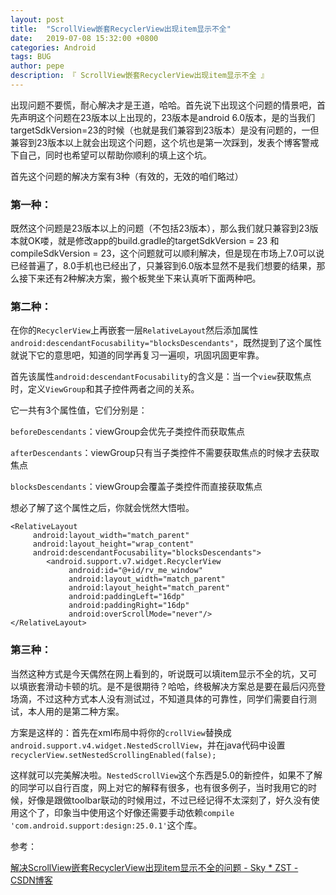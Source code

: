 ```yaml
---
layout: post
title:  "ScrollView嵌套RecyclerView出现item显示不全"
date:   2019-07-08 15:32:00 +0800
categories: Android
tags: BUG
author: pepe
description: 『 ScrollView嵌套RecyclerView出现item显示不全 』
---
```


出现问题不要慌，耐心解决才是王道，哈哈。首先说下出现这个问题的情景吧，首先声明这个问题在23版本以上出现的，23版本是android 6.0版本，是的当我们targetSdkVersion=23的时候（也就是我们兼容到23版本）是没有问题的，一但兼容到23版本以上就会出现这个问题，这个坑也是第一次踩到，发表个博客警戒下自己，同时也希望可以帮助你顺利的填上这个坑。

首先这个问题的解决方案有3种（有效的，无效的咱们略过）

### **第一种：**
既然这个问题是23版本以上的问题（不包括23版本），那么我们就只兼容到23版本就OK喽，就是修改app的build.gradle的targetSdkVersion = 23 和 compileSdkVersion = 23，这个问题就可以顺利解决，但是现在市场上7.0可以说已经普遍了，8.0手机也已经出了，只兼容到6.0版本显然不是我们想要的结果，那么接下来还有2种解决方案，搬个板凳坐下来认真听下面两种吧。

### **第二种：**

在你的`RecyclerView`上再嵌套一层`RelativeLayout`然后添加属性 `android:descendantFocusability="blocksDescendants"`，既然提到了这个属性就说下它的意思吧，知道的同学再复习一遍呗，巩固巩固更牢靠。

首先该属性`android:descendantFocusability`的含义是：当一个`view`获取焦点时，定义`ViewGroup`和其子控件两者之间的关系。

它一共有3个属性值，它们分别是：

`beforeDescendants`：viewGroup会优先子类控件而获取焦点

`afterDescendants`：viewGroup只有当子类控件不需要获取焦点的时候才去获取焦点

`blocksDescendants`：viewGroup会覆盖子类控件而直接获取焦点

想必了解了这个属性之后，你就会恍然大悟啦。
```
<RelativeLayout
     android:layout_width="match_parent"
     android:layout_height="wrap_content"
     android:descendantFocusability="blocksDescendants">
        <android.support.v7.widget.RecyclerView
             android:id="@+id/rv_me_window"
             android:layout_width="match_parent"
             android:layout_height="match_parent"
             android:paddingLeft="16dp"
             android:paddingRight="16dp"
             android:overScrollMode="never"/>
</RelativeLayout>
```
### **第三种：**

当然这种方式是今天偶然在网上看到的，听说既可以填item显示不全的坑，又可以填嵌套滑动卡顿的坑。是不是很期待？哈哈，终极解决方案总是要在最后闪亮登场滴，不过这种方式本人没有测试过，不知道具体的可靠性，同学们需要自行测试，本人用的是第二种方案。

方案是这样的：首先在xml布局中将你的`crollView`替换成`android.support.v4.widget.NestedScrollView`，并在java代码中设置`recyclerView.setNestedScrollingEnabled(false);`

这样就可以完美解决啦。`NestedScrollView`这个东西是5.0的新控件，如果不了解的同学可以自行百度，网上对它的解释有很多，也有很多例子，当时我用它的时候，好像是跟做toolbar联动的时候用过，不过已经记得不太深刻了，好久没有使用这个了，印象当中使用这个好像还需要手动依赖`compile 'com.android.support:design:25.0.1'`这个库。

参考：

[解决ScrollView嵌套RecyclerView出现item显示不全的问题 - Sky * ZST - CSDN博客](https://blog.csdn.net/u012246458/article/details/81201408)



